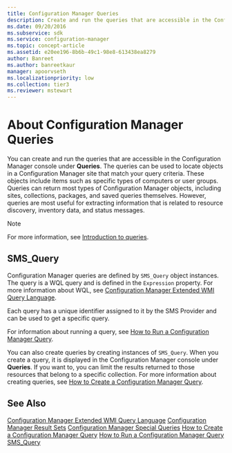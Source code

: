 ```yaml
---
title: Configuration Manager Queries
description: Create and run the queries that are accessible in the Configuration Manager console under Queries.
ms.date: 09/20/2016
ms.subservice: sdk
ms.service: configuration-manager
ms.topic: concept-article
ms.assetid: e20ee196-8b6b-49c1-98e8-613438ea8279
author: Banreet
ms.author: banreetkaur
manager: apoorvseth
ms.localizationpriority: low
ms.collection: tier3
ms.reviewer: mstewart
---
```

# About Configuration Manager Queries
You can create and run the queries that are accessible in the Configuration Manager console under **Queries**. The queries can be used to locate objects in a Configuration Manager site that match your query criteria. These objects include items such as specific types of computers or user groups. Queries can return most types of Configuration Manager objects, including sites, collections, packages, and saved queries themselves. However, queries are most useful for extracting information that is related to resource discovery, inventory data, and status messages.

> [!NOTE]
> For more information, see [Introduction to queries](../../../core/servers/manage/introduction-to-queries.md).

## SMS_Query
 Configuration Manager queries are defined by `SMS_Query` object instances. The query is a WQL query and is defined in the `Expression` property. For more information about WQL, see [Configuration Manager Extended WMI Query Language](../../../develop/core/understand/extended-wmi-query-language.md).

 Each query has a unique identifier assigned to it by the SMS Provider and can be used to get a specific query.

 For information about running a query, see [How to Run a Configuration Manager Query](../../../develop/core/understand/how-to-run-a-query.md).

 You can also create queries by creating instances of `SMS_Query`. When you create a query, it is displayed in the Configuration Manager console under **Queries**. If you want to, you can limit the results returned to those resources that belong to a specific collection. For more information about creating queries, see [How to Create a Configuration Manager Query](../../../develop/core/understand/how-to-create-a-configuration-manager-query.md).

## See Also
 [Configuration Manager Extended WMI Query Language](../../../develop/core/understand/extended-wmi-query-language.md)
 [Configuration Manager Result Sets](../../../develop/core/understand/result-sets.md)
 [Configuration Manager Special Queries](../../../develop/core/understand/special-queries.md)
 [How to Create a Configuration Manager Query](../../../develop/core/understand/how-to-create-a-configuration-manager-query.md)
 [How to Run a Configuration Manager Query](../../../develop/core/understand/how-to-run-a-query.md)
 [SMS_Query](../../../develop/reference/core/clients/manage/sms_query-server-wmi-class.md)
